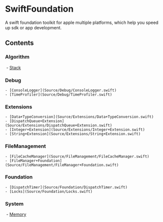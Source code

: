 # SwiftFoundation
A swift foundation toolkit for apple multiple platforms, which help you speed up sdk or app development. 



## Contents

### Algorithm

​	- [Stack](Source/Algorithm/Stack.swift)

### Debug

	- [ConsoleLogger](Source/Debug/ConsoleLogger.swift)
	- [TimeProfiler](Source/Debug/TimeProfiler.swift)

### Extensions

	- [Data+TypeConversion](Source/Extensions/Data+TypeConversion.swift)
	- [DispatchQueue+Extension](Source/Extensions/DispatchQueue+Extension.swift)
	- [Integer+Extension](Source/Extensions/Integer+Extension.swift)
	- [String+Extension](Source/Extensions/String+Extension.swift)

### FileManagement

	- [FileCacheManager](Source/FileManagement/FileCacheManager.swift)
	- [FileManager+Foundation](Source/FileManagement/FileManager+Foundation.swift)

### Foundation

	- [DispatchTimer](Source/Foundation/DispatchTimer.swift)
	- [Locks](Source/Foundation/Locks.swift)

### System

​	- [Memory](Source/System/Memory.swift)

